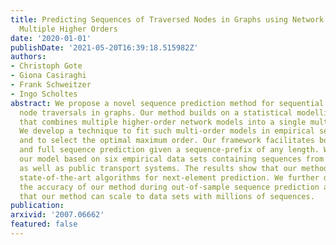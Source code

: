 ```yaml
---
title: Predicting Sequences of Traversed Nodes in Graphs using Network Models with
  Multiple Higher Orders
date: '2020-01-01'
publishDate: '2021-05-20T16:39:18.515982Z'
authors:
- Christoph Gote
- Giona Casiraghi
- Frank Schweitzer
- Ingo Scholtes
abstract: We propose a novel sequence prediction method for sequential data capturing
  node traversals in graphs. Our method builds on a statistical modelling framework
  that combines multiple higher-order network models into a single multi-order model.
  We develop a technique to fit such multi-order models in empirical sequential data
  and to select the optimal maximum order. Our framework facilitates both next-element
  and full sequence prediction given a sequence-prefix of any length. We evaluate
  our model based on six empirical data sets containing sequences from website navigation
  as well as public transport systems. The results show that our method out-performs
  state-of-the-art algorithms for next-element prediction. We further demonstrate
  the accuracy of our method during out-of-sample sequence prediction and validate
  that our method can scale to data sets with millions of sequences.
publication:
arxivid: '2007.06662'
featured: false
---
```


